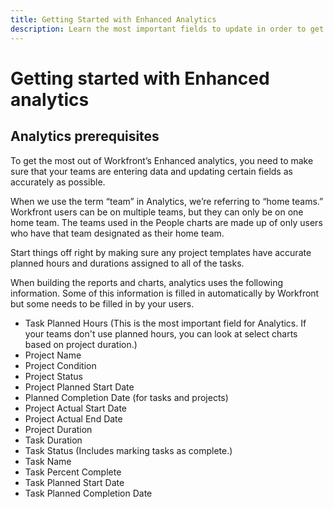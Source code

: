 ```yaml
---
title: Getting Started with Enhanced Analytics
description: Learn the most important fields to update in order to get the most out of Enahnced analytics.
---
```

# Getting started with Enhanced analytics

## Analytics prerequisites

To get the most out of Workfront’s Enhanced analytics, you need to make sure that your teams are entering data and updating certain fields as accurately as possible.

When we use the term “team” in Analytics, we’re referring to “home teams.” Workfront users can be on multiple teams, but they can only be on one home team. The teams used in the People charts are made up of only users who have that team designated as their home team. 

Start things off right by making sure any project templates have accurate planned hours and durations assigned to all of the tasks.

When building the reports and charts, analytics uses the following information. Some of this information is filled in automatically by Workfront but some needs to be filled in by your users.

* Task Planned Hours (This is the most important field for Analytics. If your teams don't use planned hours, you can look at select charts based on project duration.)
* Project Name
* Project Condition
* Project Status
* Project Planned Start Date
* Planned Completion Date (for tasks and projects)
* Project Actual Start Date
* Project Actual End Date
* Project Duration
* Task Duration
* Task Status (Includes marking tasks as complete.)
* Task Name
* Task Percent Complete
* Task Planned Start Date
* Task Planned Completion Date
